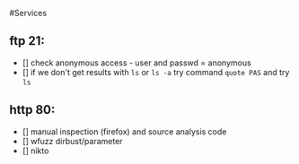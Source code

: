 #Services
## ftp 21: 
- [] check anonymous access - user and passwd = anonymous
- [] if we don't get results with `ls` or `ls -a` try command `quote PAS` and try `ls`

## http 80:
- [] manual inspection (firefox) and source analysis code
- [] wfuzz dirbust/parameter
- [] nikto

